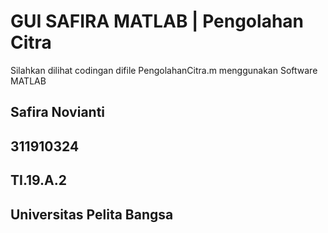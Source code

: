 # GUI SAFIRA MATLAB | Pengolahan Citra

Silahkan dilihat codingan difile PengolahanCitra.m menggunakan Software MATLAB

## Safira Novianti
## 311910324
## TI.19.A.2
## Universitas Pelita Bangsa
